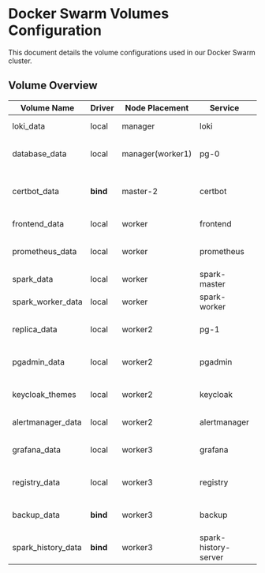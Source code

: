 # Docker Swarm Volumes Configuration

This document details the volume configurations used in our Docker Swarm cluster.

## Volume Overview

| Volume Name | Driver | Node Placement | Service | Purpose | Status |
|------------|--------|----------------|----------|----------|--------|
| loki_data | local | manager | loki | Loki logs storage | Active |
| database_data | local | manager(worker1) | pg-0 | PostgreSQL primary data directory | Active |
| certbot_data | **bind** | master-2 | certbot | SSL certificates and verification | TODO |
| frontend_data | local | worker | frontend | Frontend static files | Active |
| prometheus_data | local | worker | prometheus | Prometheus TSDB storage | Active |
| spark_data | local | worker | spark-master | Spark master data | Active |
| spark_worker_data | local | worker | spark-worker | Spark worker data | Active |
| replica_data | local | worker2 | pg-1 | PostgreSQL replica data directory | Active |
| pgadmin_data | local | worker2 | pgadmin | PgAdmin configuration and data | Active |
| keycloak_themes | local | worker2 | keycloak | Custom Keycloak themes | Active |
| alertmanager_data | local | worker2 | alertmanager | Alertmanager data | Active |
| grafana_data | local | worker3 | grafana | Grafana dashboards and data | Active |
| registry_data | local | worker3 | registry | Docker Registry storage | Active |
| backup_data | **bind** | worker3 | backup | Database backups storage | TODO |
| spark_history_data | **bind** | worker3 | spark-history-server | Spark job history logs | TODO |
